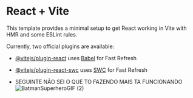 # React + Vite

This template provides a minimal setup to get React working in Vite with HMR and some ESLint rules.

Currently, two official plugins are available:

- [@vitejs/plugin-react](https://github.com/vitejs/vite-plugin-react/blob/main/packages/plugin-react/README.md) uses [Babel](https://babeljs.io/) for Fast Refresh
- [@vitejs/plugin-react-swc](https://github.com/vitejs/vite-plugin-react-swc) uses [SWC](https://swc.rs/) for Fast Refresh



- SEGUINTE NÃO SEI O QUE TO FAZENDO MAIS TA FUNCIONANDO ![BatmanSuperheroGIF (2)](https://github.com/user-attachments/assets/50e7a763-f0ff-46ca-acc6-aa9cb01bc834)
